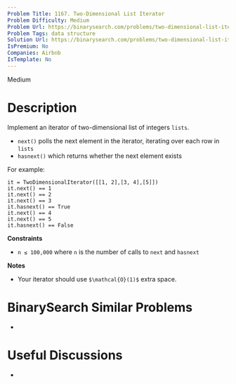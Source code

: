 ```yaml
---
Problem Title: 1167. Two-Dimensional List Iterator
Problem Difficulty: Medium
Problem Url: https://binarysearch.com/problems/two-dimensional-list-iterator/
Problem Tags: data structure
Solution Url: https://binarysearch.com/problems/two-dimensional-list-iterator/solutions/
IsPremium: No
Companies: Airbnb
IsTemplate: No
---
```


<span style="color: ;">Medium</span>

# Description

Implement an iterator of two-dimensional list of integers `lists`.

- `next()` polls the next element in the iterator, iterating over each row in `lists`
- `hasnext()` which returns whether the next element exists

For example:
```
it = TwoDimensionalIterator([[1, 2],[3, 4],[5]])
it.next() == 1
it.next() == 2
it.next() == 3
it.hasnext() == True
it.next() == 4
it.next() == 5
it.hasnext() == False
```

**Constraints**
- `n ≤ 100,000` where `n` is the number of calls to `next` and `hasnext`

**Notes**
- Your iterator should use `$\mathcal{O}(1)$` extra space.

# BinarySearch Similar Problems

- []()

# Useful Discussions

- []()
